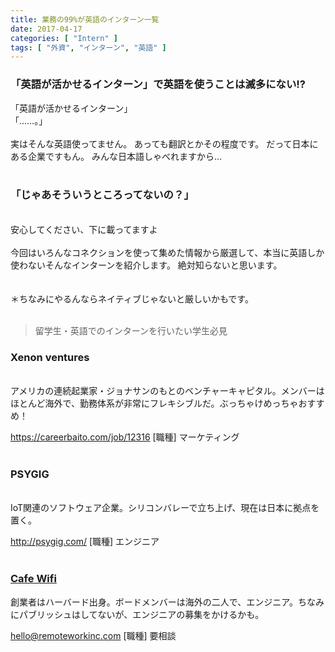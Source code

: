 ```yaml
---
title: 業務の99%が英語のインターン一覧
date: 2017-04-17
categories: [ "Intern" ]
tags: [ "外資", "インターン", "英語" ]
---
```


### 「英語が活かせるインターン」で英語を使うことは滅多にない!?
「英語が活かせるインターン」
<br/>
「……。」
<br/>
<br/>
実はそんな英語使ってません。
あっても翻訳とかその程度です。
だって日本にある企業ですもん。
みんな日本語しゃべれますから...
<br/>
<br/>
### 「じゃあそういうところってないの？」
<br/>
安心してください、下に載ってますよ
<br/>
<br/>
今回はいろんなコネクションを使って集めた情報から厳選して、本当に英語しか使わないそんなインターンを紹介します。
絶対知らないと思います。
<br/>
<br/>
<br/>
＊ちなみにやるんならネイティブじゃないと厳しいかもです。
<br/>
<br/>

>留学生・英語でのインターンを行いたい学生必見


### Xenon ventures
<br/> 
アメリカの連続起業家・ジョナサンのもとのベンチャーキャピタル。メンバーはほとんど海外で、勤務体系が非常にフレキシブルだ。ぶっちゃけめっちゃおすすめ！


https://careerbaito.com/job/12316
[職種] マーケティング
<br/>
<br/>
### PSYGIG
<br/>
IoT関連のソフトウェア企業。シリコンバレーで立ち上げ、現在は日本に拠点を置く。


http://psygig.com/
[職種] エンジニア　
<br/>
<br/>
### <a href="http://www.remoteworkinc.com/">Cafe Wifi</a>
創業者はハーバード出身。ボードメンバーは海外の二人で、エンジニア。ちなみにパブリッシュはしてないが、エンジニアの募集をかけるかも。


hello@remoteworkinc.com
[職種] 要相談
<br/>
<br/>